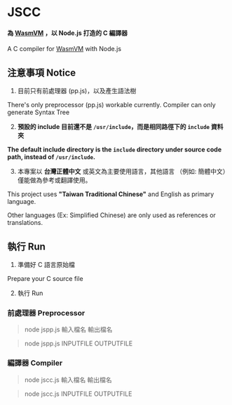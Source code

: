 # JSCC

#### 為 [WasmVM](https://github.com/LuisHsu/WasmVM) ，以 Node.js 打造的 C 編譯器

A C compiler for [WasmVM](https://github.com/LuisHsu/WasmVM) with Node.js

## 注意事項 Notice

1. 目前只有前處理器 (pp.js)，以及產生語法樹

  There's only preprocessor (pp.js) workable currently. Compiler can only generate Syntax Tree

2. **預設的 include 目前還不是 `/usr/include`，而是相同路徑下的 `include` 資料夾**

**The default include directory is the `include` directory under source code path, instead of `/usr/include`.**

3. 本專案以 **台灣正體中文** 或英文為主要使用語言，其他語言 （例如: 簡體中文）僅能做為參考或翻譯使用。

  This project uses **"Taiwan Traditional Chinese"** and English as primary language.
  
  Other languages (Ex: Simplified Chinese) are only used as references or translations.
  
## 執行 Run

1. 準備好 C 語言原始檔

  Prepare your C source file

2. 執行 Run

### 前處理器 Preprocessor

> node jspp.js 輸入檔名 輸出檔名

> node jspp.js INPUTFILE OUTPUTFILE

### 編譯器 Compiler

> node jscc.js 輸入檔名 輸出檔名

> node jscc.js INPUTFILE OUTPUTFILE
